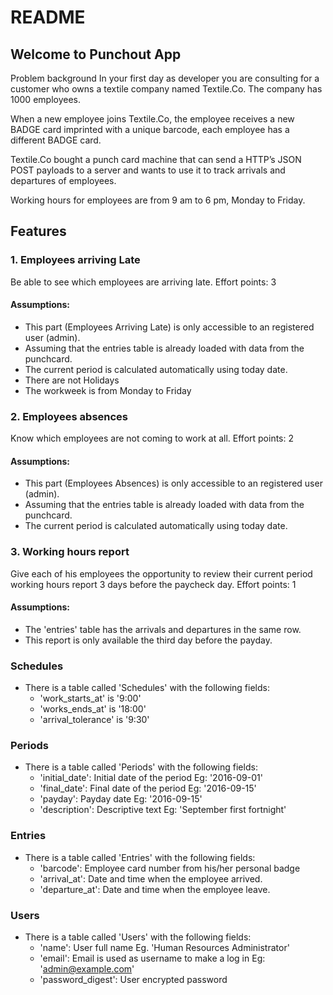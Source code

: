# README

## Welcome to Punchout App
Problem background
In your first day as developer you are consulting for a customer who owns a 
textile company named Textile.Co. The company has 1000 employees.

When a new employee joins Textile.Co, the employee receives a new BADGE card
imprinted with a unique barcode, each employee has a different BADGE card.

Textile.Co bought a punch card machine that can send a HTTP’s JSON POST 
payloads to a server and wants to use it to track arrivals and departures of 
employees. 

Working hours for employees are from 9 am to 6 pm, Monday to Friday.

## Features

### 1. Employees arriving Late
Be able to see which employees are arriving late.
Effort points: 3

#### Assumptions:
- This part (Employees Arriving Late) is only accessible to an registered user 
(admin).
- Assuming that the entries table is already loaded with data from the 
punchcard.
- The current period is calculated automatically using today date.
- There are not Holidays
- The workweek is from Monday to Friday

### 2. Employees absences
Know which employees are not coming to work at all.
Effort points: 2

#### Assumptions:
- This part (Employees Absences) is only accessible to an registered user 
(admin).
- Assuming that the entries table is already loaded with data from the 
punchcard.
- The current period is calculated automatically using today date.

### 3. Working hours report
Give each of his employees the opportunity to review their current period 
working hours report 3 days before the paycheck day.
Effort points: 1

#### Assumptions:
- The 'entries' table has the arrivals and departures in the same row.
- This report is only available the third day before the payday.

### Schedules

- There is a table called 'Schedules' with the following fields: 
	- 'work_starts_at' is '9:00'
	- 'works_ends_at' is '18:00'
	- 'arrival_tolerance' is '9:30'

### Periods
- There is a table called 'Periods' with the following fields:
	-  'initial_date': Initial date of the period Eg: '2016-09-01' 
	- 'final_date': Final  date of the period Eg: '2016-09-15' 
	- 'payday': Payday date Eg: '2016-09-15' 
	- 'description': Descriptive text Eg: 'September first fortnight'

### Entries
- There is a table called 'Entries' with the following fields:
	- 'barcode': Employee card number from his/her personal badge
	- 'arrival_at': Date and time when the employee arrived.
	- 'departure_at': Date and time when the employee leave.

### Users
- There is a table called 'Users' with the following fields:
	- 'name': User full name Eg. 'Human Resources Administrator'
	- 'email': Email is used as username to make a log in Eg: 'admin@example.com'
	- 'password_digest': User encrypted password
  
